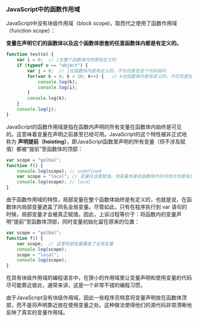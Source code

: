 ### JavaScript中的函数作用域

JavaScript中没有块级作用域（block scope)，取而代之使用了函数作用域（function scope）：  

**变量在声明它们的函数体以及这个函数体嵌套的任意函数体内都是有定义的。**
```js
function test(o) {
    var i = 0;  // i在整个函数体内均是有定义的
    if (typeof o == "object") {
        var j = 0;  // j在函数体内是有定义的，不仅仅是在这个代码段内
        for(var k = 0; k < 10; k++) {   // k在函数体内是有定义的，不仅仅是在循环内
            console.log(k);
            console.log(i);
        }
        console.log(k);
    }
    console.log(j);
}
```

JavaScript的函数作用域是指在函数内声明的所有变量在函数体内始终是可见的。这意味着变量在声明之前甚至已经可用。JavaScript的这个特性被非正式地称为 **声明提前（hoisting）**，即JavaScript函数里声明的所有变量（但不涉及赋值）都被“提前”至函数体的顶部：
```js
var scope = "golbal";
function f() {
    console.log(scope); // undefined
    var scope = "local"; // 变量在这里赋值，但变量本身在函数体内任何地方均是有定义的
    console.log(scope); // local
}
```
由于函数作用域的特性，局部变量在整个函数体始终是有定义的，也就是说，在函数体内局部变量遮盖了同名全局变量。尽管如此，只有在程序执行到 var 语句的时候，局部变量才会被真正赋值。因此，上诉过程等价于：将函数内的变量声明“提前”至函数体顶部，同时变量初始化留在原来的位置：
```js
var scope = "golbal";
function f() {
    var scope;  // 这里局部变量覆盖了全局变量
    console.log(scope);
    scope = "local";
    console.log(scope);
}
```
在具有块级作用域的编程语言中，在狭小的作用域里让变量声明和使用变量的代码尽可能靠近彼此，通常来讲，这是一个非常不错的编程习惯。

由于JavaScript没有块级作用域，因此一些程序员特意将变量声明放在函数体顶部，而不是将声明靠近放在使用变量之处。这种做法使得他们的源代码非常清晰地反映了真实的变量作用域。